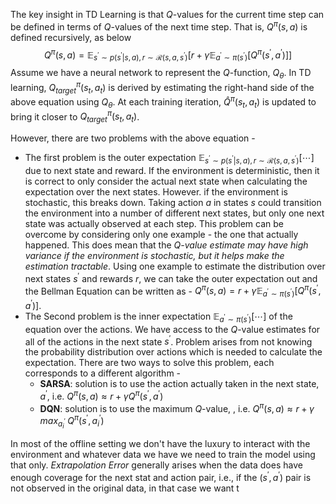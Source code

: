 The key insight in TD Learning is that $Q$-values for the current time step can be defined in terms of $Q$-values of the next time step. That is, $Q^{\pi}(s, a)$ is defined recursively, as below
$$
Q^\pi (s, a) = \mathbb{E}_{s^\prime \sim p(s^\prime \vert s, a), r \sim \mathcal{R}(s, a, s^\prime)} \Big[ r + \gamma \mathbb{E}_{a^\prime \sim \pi(s^\prime)} \big[Q^\pi (s^\prime , a^\prime)  \big] \Big]
$$
Assume we have a neural network to represent the $Q$-function, $Q_\theta$. In TD learning, $Q^\pi_{target}(s_t, a_t)$ is derived by estimating the right-hand side of the above equation using $Q_\theta$. At each training iteration, $\hat{Q}^\pi (s_t, a_t)$ is updated to bring it closer to $Q^\pi_{target} (s_t, a_t)$.

However, there are two problems with the above equation - 
- The first problem is the outer expectation $\mathbb{E}_{s^\prime \sim p(s^\prime \vert s, a), r \sim \mathcal{R}(s, a, s^\prime)} [ \cdots ]$ due to next state and reward. If the environment is deterministic, then it is correct to only consider the actual next state when calculating the expectation over the next states. However. if the environment is stochastic, this breaks down. Taking action $a$ in states $s$ could transition the environment into a number of different next states, but only one next state was actually observed at each step. This problem can be overcome by considering only one example - the one that actually happened. This does mean that the *Q-value estimate may have high variance if the environment is stochastic, but it helps make the estimation tractable*. Using one example to estimate the distribution over next states $s^\prime$ and rewards $r$, we can take the outer expectation out and the Bellman Equation can be written as - $Q^\pi (s, a) = r + \gamma \mathbb{E}_{a^\prime \sim \pi(s^\prime)} \big[Q^\pi (s^\prime , a^\prime)  \big]$.
- The Second problem is the inner expectation $\mathbb{E}_{a^\prime \sim \pi(s^\prime)} [ \cdots]$ of the equation over the actions. We have access to the $Q$-value estimates for all of the actions in the next state $s^\prime$. Problem arises from not knowing the probability distribution over actions which is needed to calculate the expectation. There are two ways to solve this problem, each corresponds to a different algorithm - 
	- **SARSA**: solution is to use the action actually taken in the next state, $a^\prime$, i.e.  $Q^\pi (s, a) \approx r + \gamma Q^\pi (s^\prime, a^\prime)$
	- **DQN**: solution is to use the maximum $Q$-value, , i.e.  $Q^\pi (s, a) \approx r + \gamma \; max_{a_i^\prime} \; Q^\pi (s^\prime, a_i^\prime)$

In most of the offline setting we don't have the luxury to interact with the environment and whatever data we have we need to train the model using that only. *Extrapolation Error* generally arises when the data does have enough coverage for the next stat and action pair, i.e., if the $(s^\prime, a^\prime)$ pair is not observed in the original data, in that case we want t